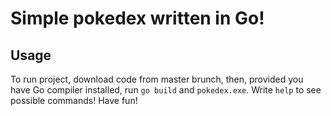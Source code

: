 # Simple pokedex written in Go!

## Usage

To run project, download code from master brunch, then, provided you have Go compiler installed, run ``` go build ``` and ``` pokedex.exe ```.
Write ``` help ``` to see possible commands! Have fun! 